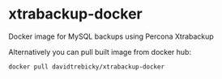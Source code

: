 # xtrabackup-docker

Docker image for MySQL backups using Percona Xtrabackup

Alternatively you can pull built image from docker hub:

```
docker pull davidtrebicky/xtrabackup-docker
```
